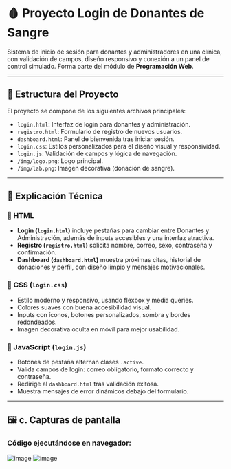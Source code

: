 # 🩸 Proyecto Login de Donantes de Sangre

Sistema de inicio de sesión para donantes y administradores en una clínica, con validación de campos, diseño responsivo y conexión a un panel de control simulado. Forma parte del módulo de **Programación Web**.

---

## 🔧 Estructura del Proyecto

El proyecto se compone de los siguientes archivos principales:

- `login.html`: Interfaz de login para donantes y administración.
- `registro.html`: Formulario de registro de nuevos usuarios.
- `dashboard.html`: Panel de bienvenida tras iniciar sesión.
- `login.css`: Estilos personalizados para el diseño visual y responsividad.
- `login.js`: Validación de campos y lógica de navegación.
- `/img/logo.png`: Logo principal.
- `/img/lab.png`: Imagen decorativa (donación de sangre).

---

## 📑 Explicación Técnica

### 🧩 HTML
- **Login (`login.html`)** incluye pestañas para cambiar entre Donantes y Administración, además de inputs accesibles y una interfaz atractiva.
- **Registro (`registro.html`)** solicita nombre, correo, sexo, contraseña y confirmación.
- **Dashboard (`dashboard.html`)** muestra próximas citas, historial de donaciones y perfil, con diseño limpio y mensajes motivacionales.

### 🎨 CSS (`login.css`)
- Estilo moderno y responsivo, usando flexbox y media queries.
- Colores suaves con buena accesibilidad visual.
- Inputs con íconos, botones personalizados, sombra y bordes redondeados.
- Imagen decorativa oculta en móvil para mejor usabilidad.

### 🧠 JavaScript (`login.js`)
- Botones de pestaña alternan clases `.active`.
- Valida campos de login: correo obligatorio, formato correcto y contraseña.
- Redirige al `dashboard.html` tras validación exitosa.
- Muestra mensajes de error dinámicos debajo del formulario.

---

## 🖼️ c. Capturas de pantalla

### Código ejecutándose en navegador:
![image](https://github.com/user-attachments/assets/9b9425be-f1b3-437a-b147-59c8e6a7c170)
![image](https://github.com/user-attachments/assets/0e4545a1-f595-4d64-b325-981af7d14673)
